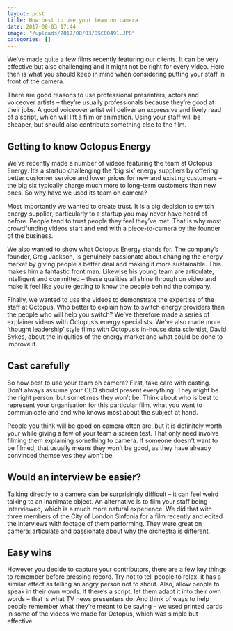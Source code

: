 ```yaml
---
layout: post
title: How best to use your team on camera
date: 2017-08-03 17:44
image: "/uploads/2017/08/03/DSC00491.JPG"
categories: []
---
```



We’ve made quite a few films recently featuring our clients. It can be very effective but also challenging and it might not be right for every video. Here then is what you should keep in mind when considering putting your staff in front of the camera.

There are good reasons to use professional presenters, actors and voiceover artists – they’re usually professionals because they’re good at their jobs. A good voiceover artist will deliver an expressive and lively  read of a script, which will lift a film or animation. Using your staff will be cheaper, but should also contribute something else to the film.

## Getting to know Octopus Energy

We’ve recently made a number of videos featuring the team at Octopus Energy. It’s a startup challenging the ‘big six’ energy suppliers by offering better customer service and lower prices for new and existing customers – the big six typically charge much more to long-term customers than new ones. So why have we used its team on camera?

Most importantly we wanted to create trust. It is a big decision to switch energy supplier, particularly to a startup you may never have heard of before. People tend to trust people they feel they’ve met. That is why most crowdfunding videos start and end with a piece-to-camera by the founder of the business.

We also wanted to show what Octopus Energy stands for. The company’s founder, Greg Jackson, is genuinely passionate about changing the energy market by giving people a better deal and making it more sustainable. This makes him a fantastic front man. Likewise his young team are articulate, intelligent and committed – these qualities all shine through on video and make it feel like you’re getting to know the people behind the company.

Finally, we wanted to use the videos to demonstrate the expertise of the staff at Octopus. Who better to explain how to switch energy providers than the people who will help you switch? We’ve therefore made a series of explainer videos with Octopus’s energy specialists. We’ve also made more ‘thought leadership’ style films with Octopus’s in-house data scientist, David Sykes, about the iniquities of the energy market and what could be done to improve it.

## Cast carefully

So how best to use your team on camera? First, take care with casting.  Don’t always assume your CEO should present everything. They might be the right person, but sometimes they won’t be. Think about who is best to represent your organisation for this particular film, what you want to communicate and and who knows most about the subject at hand.

People you think will be good on camera often are, but it is definitely worth your while giving a few of your team a screen test. That only need involve filming them explaining something to camera. If someone doesn’t want to be filmed, that usually means they won’t be good, as they have already convinced themselves they won’t be.

## Would an interview be easier?

Talking directly to a camera can be surprisingly difficult – it can feel weird talking to an inanimate object. An alternative is to film your staff being interviewed, which is a much more natural experience. We did that with three members of the City of London Sinfonia for a film recently and edited the interviews with footage of them performing. They were great on camera: articulate and passionate about why the orchestra is different.

## Easy wins

However you decide to capture your contributors, there are a few key things to remember before pressing record. Try not to tell people to relax, it has a similar effect as telling an angry person not to shout. Also, allow people to speak in their own words. If there’s a script, let them adapt it into their own words – that is what TV news presenters do. And think of ways to help people remember what they’re meant to be saying – we used printed cards in some of the videos we made for Octopus, which was simple but effective.